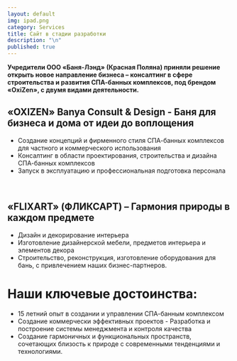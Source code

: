 ```yaml
---
layout: default
img: ipad.png
category: Services
title: Сайт в стадии разработки
description: "\n"
published: true
---
```


  
**Учредители ООО «Баня-Лэнд» (Красная Поляна) приняли решение открыть новое направление бизнеса – консалтинг в сфере строительства и развития СПА-банных комплексов, под брендом «OxiZen», с двумя видами деятельности.**


## «OXIZEN» Banya Consult & Design - Баня для бизнеса и дома от идеи до воплощения
- Создание концепций и фирменного стиля СПА-банных комплексов для частного и коммерческого использования
- Консалтинг в области проектирования, строительства и дизайна СПА-банных комплексов
- Запуск в эксплуатацию и профессиональная подготовка персонала

 
## «FLIXART» (ФЛИКСАРТ) – Гармония природы в каждом предмете
- Дизайн и декорирование интерьера
- Изготовление дизайнерской мебели, предметов интерьера и элементов декора
- Строительство, реконструкция, изготовление оборудования для бань, с привлечением наших бизнес-партнеров.

# Наши ключевые достоинства:
- 15 летний опыт в создании и управлении СПА-банным комплексом
- Создание коммерчески эффективных проектов
- Разработка и построение системы менеджмента и контроля качества
- Создание гармоничных и функциональных пространств, сочетающих близость к природе c современными тенденциями и технологиями.
